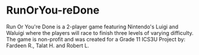 # RunOrYou-reDone
Run Or You're Done is a 2-player game featuring Nintendo's Luigi and Waluigi where the players will race to finish three levels of varying difficulty. The game is non-profit and was created for a Grade 11 ICS3U Project by: Fardeen R., Talat H. and Robert L.
